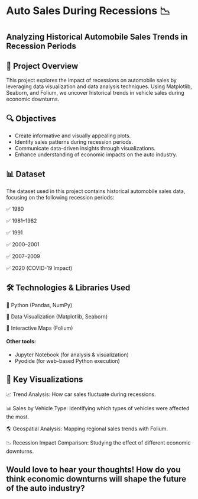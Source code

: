 # Auto Sales During Recessions 📉
## Analyzing Historical Automobile Sales Trends in Recession Periods


## 📌 Project Overview
This project explores the impact of recessions on automobile sales by leveraging data visualization and data analysis techniques. Using Matplotlib, Seaborn, and Folium, we uncover historical trends in vehicle sales during economic downturns.

## 🔍 Objectives
- Create informative and visually appealing plots.
- Identify sales patterns during recession periods.
- Communicate data-driven insights through visualizations.
- Enhance understanding of economic impacts on the auto industry.

## 📊 Dataset
The dataset used in this project contains historical automobile sales data, focusing on the following recession periods:

✅ 1980

✅ 1981–1982

✅ 1991

✅ 2000–2001

✅ 2007–2009

✅ 2020 (COVID-19 Impact)


## 🛠️ Technologies & Libraries Used

🔹 Python (Pandas, NumPy)

🔹 Data Visualization (Matplotlib, Seaborn)

🔹 Interactive Maps (Folium)

#### Other tools:
- Jupyter Notebook (for analysis & visualization)
- Pyodide (for web-based Python execution)

## 📌 Key Visualizations
📈 Trend Analysis: How car sales fluctuate during recessions.

📊 Sales by Vehicle Type: Identifying which types of vehicles were affected the most.

🌎 Geospatial Analysis: Mapping regional sales trends with Folium.

📉 Recession Impact Comparison: Studying the effect of different economic downturns.

## Would love to hear your thoughts! How do you think economic downturns will shape the future of the auto industry?


